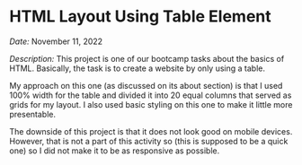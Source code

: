 # HTML Layout Using Table Element

_Date:_ November 11, 2022

_Description:_ This project is one of our bootcamp tasks about the basics of HTML. Basically, the task is to create a website by only using a table. 

My approach on this one (as discussed on its about section) is that I used 100% width for the table and divided it into 20 equal columns that served as grids for my layout. I also used basic styling on this one to make it little more presentable.

The downside of this project is that it does not look good on mobile devices. However, that is not a part of this activity so (this is supposed to be a quick one) so I did not make it to be as responsive as possible.
